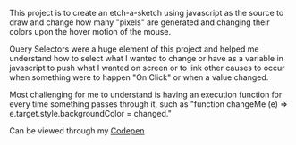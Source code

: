 This project is to create an etch-a-sketch using javascript as the source to draw and change how many "pixels" are generated and changing their colors upon the hover motion of the mouse.

Query Selectors were a huge element of this project and helped me understand how to select what I wanted to change or have as a variable in javascript to push what I wanted on screen or to link other causes to occur when something were to happen "On Click" or when a value changed.

Most challenging for me to understand is having an execution function for every time something passes through it, such as "function changeMe (e) => e.target.style.backgroundColor = changed."

Can be viewed through my <a href="[URL](https://codepen.io/jake-vern/pen/YzRgvMz)https://codepen.io/jake-vern/pen/YzRgvMz">Codepen</a>
